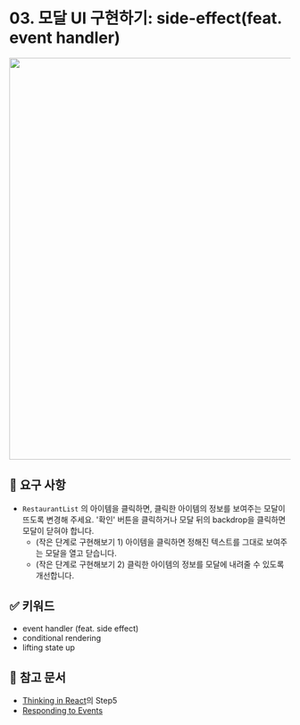 # 03. 모달 UI 구현하기: side-effect(feat. event handler)

<img src="../images/03-side-effects-event-handler.jpg" width=720 />    

## 🎯 요구 사항
- `RestaurantList` 의 아이템을 클릭하면, 클릭한 아이템의 정보를 보여주는 모달이 뜨도록 변경해 주세요. '확인' 버튼을 클릭하거나 모달 뒤의 backdrop을 클릭하면 모달이 닫혀야 합니다.
  - (작은 단계로 구현해보기 1) 아이템을 클릭하면 정해진 텍스트를 그대로 보여주는 모달을 열고 닫습니다.
  - (작은 단계로 구현해보기 2) 클릭한 아이템의 정보를 모달에 내려줄 수 있도록 개선합니다.

## ✅ 키워드
- event handler (feat. side effect)
- conditional rendering
- lifting state up

## 🔗 참고 문서
- [Thinking in React](https://react.dev/learn/thinking-in-react)의 Step5     
- [Responding to Events](https://react.dev/learn/responding-to-events)
